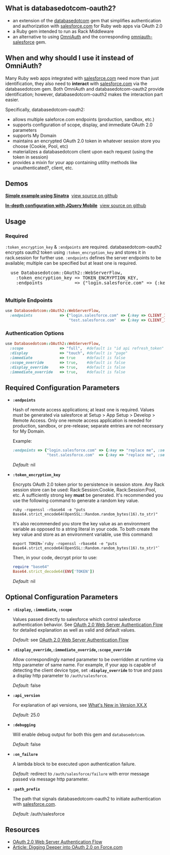 What is databasedotcom-oauth2?
------------------------------
* an extension of the [databasedotcom](https://rubygems.org/gems/databasedotcom) gem that simplifies authentication and authorization with [salesforce.com](http://salesforce.com/) for Ruby web apps via OAuth 2.0
* a Ruby gem intended to run as Rack Middleware
* an alternative to using [OmniAuth](http://www.omniauth.org/) and the corresponding [omniauth-salesforce](https://rubygems.org/gems/omniauth-salesforce) gem.

When and why should I use it instead of OmniAuth?
---------------------------------------------------------------
Many Ruby web apps integrated with [salesforce.com](http://salesforce.com/) need more than just identification, they also need to __interact__ with [salesforce.com](http://salesforce.com/) via the databasedotcom gem.  Both OmniAuth and databasedotcom-oauth2 provide identification; however, databasedotcom-oauth2 makes the interaction part easier. 

Specifically, databasedotcom-oauth2:

* allows multiple saleforce.com endpoints (production, sandbox, etc.)
* supports configuration of scope, display, and immediate OAuth 2.0 parameters
* supports My Domain
* maintains an encrypted OAuth 2.0 token in whatever session store you choose (Cookie, Pool, etc)
* materializes a databasedotcom client upon each request (using the token in session)
* provides a mixin for your app containing utility methods like unauthenticated?, client, etc.

Demos
-------

**<a href="https://db-oauth2-sinatra-basic.herokuapp.com" target="_blank">Simple example using Sinatra</a>**&nbsp;&nbsp;<a href="https://github.com/richardvanhook/databasedotcom-oauth2-sinatra-basic" target="_blank">view source on github</a>

**<a href="https://db-oauth2-sinatra-jqm.herokuapp.com" target="_blank">In-depth configuration with JQuery Mobile</a>**&nbsp;&nbsp;<a href="https://github.com/richardvanhook/databasedotcom-oauth2-sinatra-jqm" target="_blank">view source on github</a>

Usage
-------

### Required 

`:token_encryption_key` & `:endpoints` are required.  databasedotcom-oauth2 encrypts oauth2 token using `:token_encryption_key` and stores it in rack.session for further use.  `:endpoints` defines the server endpoints to be available; multiple can be specified but at least one is required.  

<pre class="brush: ruby">
  use Databasedotcom::OAuth2::WebServerFlow, 
    :token_encryption_key => TOKEN_ENCRYPTION_KEY,
    :endpoints            => {"login.salesforce.com" => {:key => CLIENT_ID, :secret => CLIENT_SECRET}}
</pre>  

```ruby
```

### Multiple Endpoints 

```ruby
use Databasedotcom::OAuth2::WebServerFlow, 
  :endpoints            => {"login.salesforce.com" => {:key => CLIENT_ID1, :secret => CLIENT_SECRET1},
                            "test.salesforce.com"  => {:key => CLIENT_ID2, :secret => CLIENT_SECRET2}}
```
### Authentication Options
```ruby
use Databasedotcom::OAuth2::WebServerFlow, 
  :scope                => "full",  #default is "id api refresh_token"
  :display              => "touch", #default is "page"
  :immediate            => true     #default is false
  :scope_override       => true,    #default is false
  :display_override     => true,    #default is false
  :immediate_override   => true,    #default is false
```

Required Configuration Parameters
-----------------------------------

* **`:endpoints`**

    Hash of remote access applications; at least one is required.  Values must be generated via salesforce at Setup > App Setup > Develop > Remote Access.  Only one remote access application is needed for production, sandbox, or pre-release; separate entries are not necessary for My Domain.

    Example:
    ```ruby
    :endpoints => {"login.salesforce.com" => {:key => "replace me", :secret => "replace me"}
                   "test.salesforce.com"  => {:key => "replace me", :secret => "replace me"}}
     ```

     *Default:* nil

* **`:token_encryption_key`**

    Encrypts OAuth 2.0 token prior to persistence in session store.  Any Rack session store can be used:  Rack:Session:Cookie, Rack:Session:Pool, etc.  A sufficiently strong key **must** be generated.  It's recommended you use the following command to generate a random key value.  

    ```
    ruby -ropenssl -rbase64 -e "puts Base64.strict_encode64(OpenSSL::Random.random_bytes(16).to_str)"
    ```

    It's also recommended you store the key value as an environment variable as opposed to a string literal in your code.  To both create the key value and store as an environment variable, use this command:
    
    ```
    export TOKEN=`ruby -ropenssl -rbase64 -e "puts Base64.strict_encode64(OpenSSL::Random.random_bytes(16).to_str)"`
    ```
    
    Then, in your code, decrypt prior to use:

    ```ruby
    require "base64"
    Base64.strict_decode64(ENV['TOKEN'])
    ```

    *Default:* nil
    
Optional Configuration Parameters
-----------------------------------

* **`:display`, `:immediate`, `:scope`**

    Values passed directly to salesforce which control salesforce authentication behavior.  See [OAuth 2.0 Web Server Authentication Flow](http://na12.salesforce.com/help/doc/en/remoteaccess_oauth_web_server_flow.htm#heading_2_1) for detailed explanation as well as valid and default values.

    *Default:* see [OAuth 2.0 Web Server Authentication Flow](http://na12.salesforce.com/help/doc/en/remoteaccess_oauth_web_server_flow.htm#heading_2_1)
    
* **`:display_override`,`:immediate_override`,`:scope_override`**

    Allow correspondingly named parameter to be overridden at runtime via http parameter of same name.  For example, if your app is capable of detecting the client device type, set **`:display_override`** to true and pass a display http parameter to `/auth/salesforce`.  

    *Default:* false

* **`:api_version`**

    For explanation of api versions, see [What's New in Version XX.X](http://www.salesforce.com/us/developer/docs/api/Content/whats_new.htm)

    *Default:* 25.0

* **`:debugging`**

    Will enable debug output for both this gem and `databasedotcom`.

    *Default:* false

* **`:on_failure`**

    A lambda block to be executed upon authentication failure.

    *Default:* redirect to `/auth/salesforce/failure` with error message passed via message http parameter.

* **`:path_prefix`**

    The path that signals databasedotcom-oauth2 to initiate authentication with [salesforce.com](http://salesforce.com/).

    *Default:* /auth/salesforce
  
## Resources
* [OAuth 2.0 Web Server Authentication Flow](http://na12.salesforce.com/help/doc/en/remoteaccess_oauth_web_server_flow.htm)
* [Article: Digging Deeper into OAuth 2.0 on Force.com](http://wiki.developerforce.com/index.php/Digging_Deeper_into_OAuth_2.0_on_Force.com)